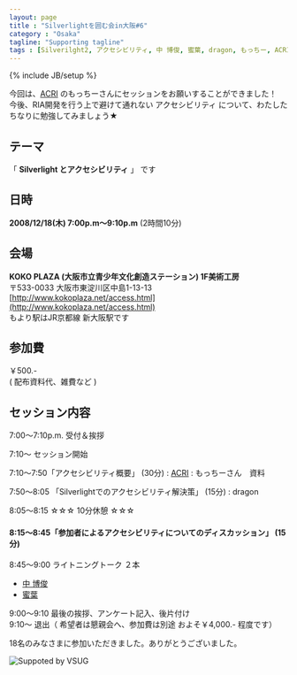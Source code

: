 ```yaml
---
layout: page
title : "Silverlightを囲む会in大阪#6"
category : "Osaka"
tagline: "Supporting tagline"
tags : [Silverilght2, アクセシビリティ, 中 博俊, 蜜葉, dragon, もっちー, ACRI]
---
```

{% include JB/setup %}

今回は、[ACRI](http://www.acri.jp/) のもっちーさんにセッションをお願いすることができました！  
今後、RIA開発を行う上で避けて通れない アクセシビリティ について、わたしたちなりに勉強してみましょう★

## テーマ
「 __Silverlight とアクセシビリティ__ 」 です

## 日時
__2008/12/18(木) 7:00p.m～9:10p.m__ (2時間10分)

## 会場
__KOKO PLAZA (大阪市立青少年文化創造ステーション) 1F美術工房__  
〒533-0033 大阪市東淀川区中島1-13-13  
[http://www.kokoplaza.net/access.html](http://www.kokoplaza.net/access.html)  
もより駅はJR京都線 新大阪駅です

## 参加費
￥500.-  
( 配布資料代、雑費など )

## セッション内容
7:00～7:10p.m.   受付＆挨拶

7:10～       セッション開始

7:10～7:50「アクセシビリティ概要」 (30分)
: [ACRI](http://www.acri.jp/) : もっちーさん　資料

7:50～8:05 「Silverlightでのアクセシビリティ解決策」 (15分)
: dragon

8:05～8:15 ☆☆☆ 10分休憩 ☆☆☆

#### 8:15～8:45「参加者によるアクセシビリティについてのディスカッション」    (15分)

8:45～9:00 ライトニングトーク ２本

* [中 博俊](http://blogs.wankuma.com/naka)
* [蜜葉](http://c-mitsuba.com/)


9:00～9:10  最後の挨拶、アンケート記入、後片付け  
9:10～     退出（ 希望者は懇親会へ、参加費は別途 およそ￥4,000.- 程度です）

18名のみなさまに参加いただきました。ありがとうございました。

![Suppoted by VSUG](http://silverlightsquare.com/custom/120x90_supported_by_vsug.gif)
